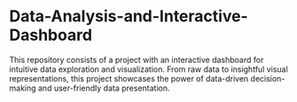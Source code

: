 # Data-Analysis-and-Interactive-Dashboard
This repository consists of a project with an interactive dashboard for intuitive data exploration and visualization. From raw data to insightful visual representations, this project showcases the power of data-driven decision-making and user-friendly data presentation.
